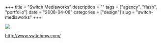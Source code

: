 +++
title = "Switch Mediaworks"
description = ""
tags = ["agency", "flash", "portfolio"]
date = "2008-04-08"
categories = ["design"]
slug = "switch-mediaworks"
+++


 

  <div id="screens-thumbs" class="clearfix">
    <div class="txt-center" id="design-submission"><a href="http://www.switchmw.com/"><img id='bluga-thumbnail-1188' class='bluga-thumbnail large' src='http://media.konigi.com/bluga/
wt47fbd74def0dc_0.jpg'/></a></div>  
  </div>   
<p><a href="http://www.switchmw.com/">http://www.switchmw.com/</a></p>




